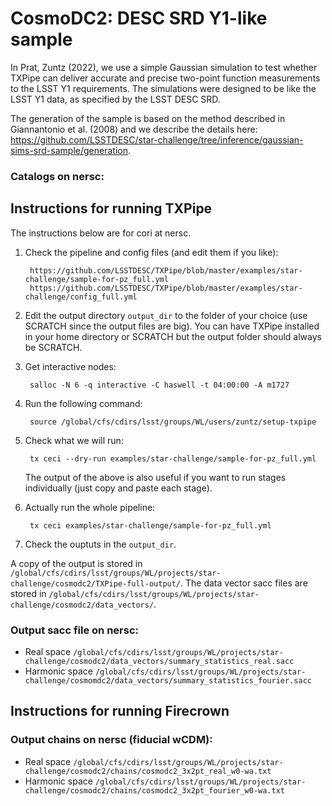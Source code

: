 # CosmoDC2: DESC SRD Y1-like sample 

In Prat, Zuntz (2022), we use a simple Gaussian simulation to test whether TXPipe can deliver accurate and precise two-point function measurements to the LSST Y1 requirements. The simulations were designed to be like the LSST Y1 data, as specified by the LSST DESC SRD.

The generation of the sample is based on the method described in Giannantonio et al. (2008) and we describe the details here: https://github.com/LSSTDESC/star-challenge/tree/inference/gaussian-sims-srd-sample/generation.

### Catalogs on nersc:

## Instructions for running TXPipe

The instructions below are for cori at nersc. 

1. Check the pipeline and config files (and edit them if you like):

        https://github.com/LSSTDESC/TXPipe/blob/master/examples/star-challenge/sample-for-pz_full.yml
        https://github.com/LSSTDESC/TXPipe/blob/master/examples/star-challenge/config_full.yml
    
2. Edit the output directory `output_dir` to the folder of your choice (use SCRATCH since the output files are big). 
   You can have TXPipe installed in your home directory or SCRATCH but the output folder should always be SCRATCH. 

3. Get interactive nodes:

        salloc -N 6 -q interactive -C haswell -t 04:00:00 -A m1727
  
4. Run the following command:

        source /global/cfs/cdirs/lsst/groups/WL/users/zuntz/setup-txpipe

5. Check what we will run:

        tx ceci --dry-run examples/star-challenge/sample-for-pz_full.yml
   
   The output of the above is also useful if you want to run stages individually (just copy and paste each stage).
    
6. Actually run the whole pipeline:

        tx ceci examples/star-challenge/sample-for-pz_full.yml  
   
7. Check the ouptuts in the `output_dir`. 

A copy of the output is stored in `/global/cfs/cdirs/lsst/groups/WL/projects/star-challenge/cosmodc2/TXPipe-full-output/`. The data vector sacc files are stored in `/global/cfs/cdirs/lsst/groups/WL/projects/star-challenge/cosmodc2/data_vectors/`. 




### Output sacc file on nersc:
* Real space `/global/cfs/cdirs/lsst/groups/WL/projects/star-challenge/cosmodc2/data_vectors/summary_statistics_real.sacc`
* Harmonic space `/global/cfs/cdirs/lsst/groups/WL/projects/star-challenge/cosmomdc2/data_vectors/summary_statistics_fourier.sacc`

## Instructions for running Firecrown

### Output chains on nersc (fiducial wCDM):
* Real space `/global/cfs/cdirs/lsst/groups/WL/projects/star-challenge/cosmodc2/chains/cosmodc2_3x2pt_real_w0-wa.txt`
* Harmonic space `/global/cfs/cdirs/lsst/groups/WL/projects/star-challenge/cosmodc2/chains/cosmodc2_3x2pt_fourier_w0-wa.txt`



